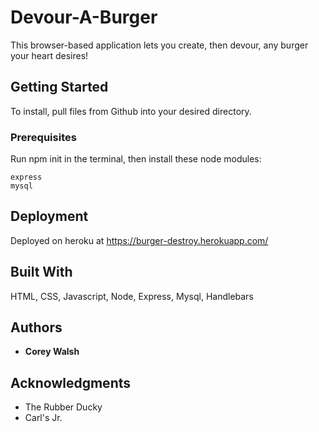 # Devour-A-Burger

This browser-based application lets you create, then devour, any burger your heart desires!

## Getting Started

To install, pull files from Github into your desired directory.

### Prerequisites

Run npm init in the terminal, then install these node modules:

```
express
mysql
```

## Deployment

Deployed on heroku at https://burger-destroy.herokuapp.com/

## Built With

HTML, CSS, Javascript, Node, Express, Mysql, Handlebars

## Authors

* **Corey Walsh** 

## Acknowledgments

* The Rubber Ducky
* Carl's Jr.
